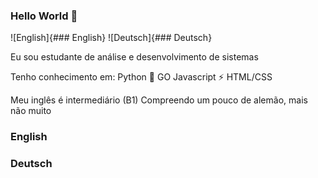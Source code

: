 ### Hello World 👋

![English]{### English} ![Deutsch]{### Deutsch}

Eu sou estudante de análise e desenvolvimento de sistemas

Tenho conhecimento em:
  Python 🐍
  GO
  Javascript ⚡
  HTML/CSS 
  
Meu inglês é intermediário (B1)
Compreendo um pouco de alemão, mais não muito




### English

### Deutsch



<!--
**SantosPereira/SantosPereira** is a ✨ _special_ ✨ repository because its `README.md` (this file) appears on your GitHub profile.

Here are some ideas to get you started:

- 🔭 I’m currently working on ...
- 🌱 I’m currently learning ...
- 👯 I’m looking to collaborate on ...
- 🤔 I’m looking for help with ...
- 💬 Ask me about ...
- 📫 How to reach me: ...
- 😄 Pronouns: ...
- ⚡ Fun fact: ...
-->
